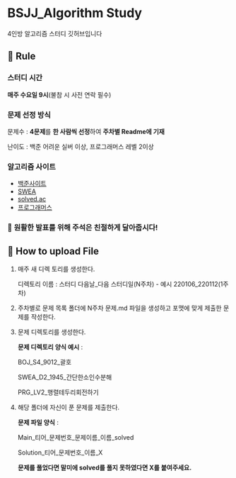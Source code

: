 # BSJJ_Algorithm Study  

4인방 알고리즘 스터디 깃허브입니다



📝 Rule
---



### 스터디 시간   

**매주 수요일 9시**(불참 시 사전 연락 필수)



### 문제 선정 방식    

문제수 : **4문제**를 **한 사람씩 선정**하여 **주차별 Readme에 기재**

난이도 : 백준 어려운 실버 이상, 프로그래머스 레벨 2이상



### 알고리즘 사이트    

* [백준사이트](https://www.acmicpc.net/)
* [SWEA](https://swexpertacademy.com/main/main.do)
* [solved.ac](https://solved.ac/)
* [프로그래머스](https://programmers.co.kr/learn/challenges?tab=all_challenges)   



###  📌 **원활한 발표를 위해 주석은 친절하게 달아줍시다!**



## 💾 How to upload File
1. 매주 새 디렉 토리를 생성한다. 

   디렉토리 이름 : 스터디 다음날_다음 스터디일(N주차) - 예시 220106_220112(1주차) 


2. 주차별로 문제 목록 폴더에 N주차 문제.md 파일을 생성하고 포맷에 맞게 제출한 문제를 작성한다.


3. 문제 디렉토리를 생성한다.

   **문제 디렉토리 양식 예시** :

   BOJ_S4_9012_괄호

   SWEA_D2_1945_간단한소인수분해

   PRG_LV2_행렬테두리회전하기

   

4. 해당 폴더에 자신이 푼 문제를 제출한다.

   **문제 파일 양식** : 

   Main_티어_문제번호_문제이름_이름_solved

   Solution_티어_문제번호_이름_X

   **문제를 풀었다면 말미에 solved를 풀지 못하였다면 X를 붙여주세요.**

